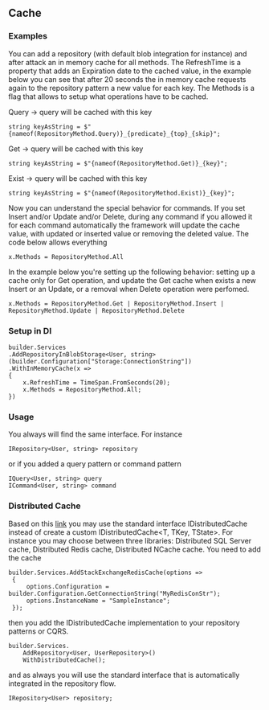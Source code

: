 ﻿## Cache

### Examples
You can add a repository (with default blob integration for instance) and after attack an in memory cache for all methods.
The RefreshTime is a property that adds an Expiration date to the cached value, in the example below you can see that after 20 seconds the in memory cache requests again to the repository pattern a new value for each key.
The Methods is a flag that allows to setup what operations have to be cached.

Query -> query will be cached with this key

    string keyAsString = $"{nameof(RepositoryMethod.Query)}_{predicate}_{top}_{skip}";

Get -> query will be cached with this key
    
    string keyAsString = $"{nameof(RepositoryMethod.Get)}_{key}";

Exist -> query will be cached with this key
    
    string keyAsString = $"{nameof(RepositoryMethod.Exist)}_{key}";

Now you can understand the special behavior for commands. If you set Insert and/or Update and/or Delete, during any command if you allowed it for each command automatically the framework will update the cache value, with updated or inserted value or removing the deleted value.
The code below allows everything

    x.Methods = RepositoryMethod.All

In the example below you're setting up the following behavior: setting up a cache only for Get operation, and update the Get cache when exists a new Insert or an Update, or a removal when Delete operation were perfomed.
    
    x.Methods = RepositoryMethod.Get | RepositoryMethod.Insert | RepositoryMethod.Update | RepositoryMethod.Delete

### Setup in DI

	builder.Services
    .AddRepositoryInBlobStorage<User, string>(builder.Configuration["Storage:ConnectionString"])
    .WithInMemoryCache(x =>
    {
        x.RefreshTime = TimeSpan.FromSeconds(20);
        x.Methods = RepositoryMethod.All;
    })

### Usage
You always will find the same interface. For instance

    IRepository<User, string> repository

or if you added a query pattern or command pattern

    IQuery<User, string> query 
    ICommand<User, string> command

### Distributed Cache
Based on this [link](https://docs.microsoft.com/en-us/aspnet/core/performance/caching/distributed) you may use the standard interface IDistributedCache instead of create a custom IDistributedCache<T, TKey, TState>.
For instance you may choose between three libraries: Distributed SQL Server cache, Distributed Redis cache, Distributed NCache cache.
You need to add the cache

    builder.Services.AddStackExchangeRedisCache(options =>
     {
         options.Configuration = builder.Configuration.GetConnectionString("MyRedisConStr");
         options.InstanceName = "SampleInstance";
     });

then you add the IDistributedCache implementation to your repository patterns or CQRS.

    builder.Services.
        AddRepository<User, UserRepository>()
        WithDistributedCache();

and as always you will use the standard interface that is automatically integrated in the repository flow.
    
    IRepository<User> repository;